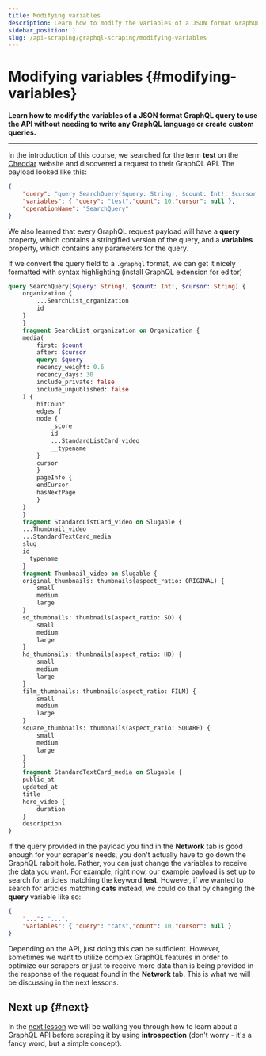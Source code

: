 ```yaml
---
title: Modifying variables
description: Learn how to modify the variables of a JSON format GraphQL query to use the API without needing to write any GraphQL language or create custom queries.
sidebar_position: 1
slug: /api-scraping/graphql-scraping/modifying-variables
---
```


# Modifying variables {#modifying-variables}

**Learn how to modify the variables of a JSON format GraphQL query to use the API without needing to write any GraphQL language or create custom queries.**

---

In the introduction of this course, we searched for the term **test** on the [Cheddar](https://www.cheddar.com/) website and discovered a request to their GraphQL API. The payload looked like this:

```json
{
    "query": "query SearchQuery($query: String!, $count: Int!, $cursor: String) {\n    organization {\n        ...SearchList_organization\n        id\n    }\n    }\n    fragment SearchList_organization on Organization {\n    media(\n        first: $count\n        after: $cursor\n        query: $query\n        recency_weight: 0.6\n        recency_days: 30\n        include_private: false\n        include_unpublished: false\n    ) {\n        hitCount\n        edges {\n        node {\n            _score\n            id\n            ...StandardListCard_video\n            __typename\n        }\n        cursor\n        }\n        pageInfo {\n        endCursor\n        hasNextPage\n        }\n    }\n    }\n    fragment StandardListCard_video on Slugable {\n    ...Thumbnail_video\n    ...StandardTextCard_media\n    slug\n    id\n    __typename\n    }\n    fragment Thumbnail_video on Slugable {\n    original_thumbnails: thumbnails(aspect_ratio: ORIGINAL) {\n        small\n        medium\n        large\n    }\n    sd_thumbnails: thumbnails(aspect_ratio: SD) {\n        small\n        medium\n        large\n    }\n    hd_thumbnails: thumbnails(aspect_ratio: HD) {\n        small\n        medium\n        large\n    }\n    film_thumbnails: thumbnails(aspect_ratio: FILM) {\n        small\n        medium\n        large\n    }\n    square_thumbnails: thumbnails(aspect_ratio: SQUARE) {\n        small\n        medium\n        large\n    }\n    }\n    fragment StandardTextCard_media on Slugable {\n    public_at\n    updated_at\n    title\n    hero_video {\n        duration\n    }\n    description\n    }",
    "variables": { "query": "test","count": 10,"cursor": null },
    "operationName": "SearchQuery"
}
```

We also learned that every GraphQL request payload will have a **query** property, which contains a stringified version of the query, and a **variables** property, which contains any parameters for the query.

If we convert the query field to a `.graphql` format, we can get it nicely formatted with syntax highlighting (install GraphQL extension for editor)

```graphql
query SearchQuery($query: String!, $count: Int!, $cursor: String) {
    organization {
        ...SearchList_organization
        id
    }
    }
    fragment SearchList_organization on Organization {
    media(
        first: $count
        after: $cursor
        query: $query
        recency_weight: 0.6
        recency_days: 30
        include_private: false
        include_unpublished: false
    ) {
        hitCount
        edges {
        node {
            _score
            id
            ...StandardListCard_video
            __typename
        }
        cursor
        }
        pageInfo {
        endCursor
        hasNextPage
        }
    }
    }
    fragment StandardListCard_video on Slugable {
    ...Thumbnail_video
    ...StandardTextCard_media
    slug
    id
    __typename
    }
    fragment Thumbnail_video on Slugable {
    original_thumbnails: thumbnails(aspect_ratio: ORIGINAL) {
        small
        medium
        large
    }
    sd_thumbnails: thumbnails(aspect_ratio: SD) {
        small
        medium
        large
    }
    hd_thumbnails: thumbnails(aspect_ratio: HD) {
        small
        medium
        large
    }
    film_thumbnails: thumbnails(aspect_ratio: FILM) {
        small
        medium
        large
    }
    square_thumbnails: thumbnails(aspect_ratio: SQUARE) {
        small
        medium
        large
    }
    }
    fragment StandardTextCard_media on Slugable {
    public_at
    updated_at
    title
    hero_video {
        duration
    }
    description
}
```

If the query provided in the payload you find in the **Network** tab is good enough for your scraper's needs, you don't actually have to go down the GraphQL rabbit hole. Rather, you can just change the variables to receive the data you want. For example, right now, our example payload is set up to search for articles matching the keyword **test**. However, if we wanted to search for articles matching **cats** instead, we could do that by changing the **query** variable like so:

```json
{
    "...": "...",
    "variables": { "query": "cats","count": 10,"cursor": null }
}
```

Depending on the API, just doing this can be sufficient. However, sometimes we want to utilize complex GraphQL features in order to optimize our scrapers or just to receive more data than is being provided in the response of the request found in the **Network** tab. This is what we will be discussing in the next lessons.

## Next up {#next}

In the [next lesson](./introspection.md) we will be walking you through how to learn about a GraphQL API before scraping it by using **introspection** (don't worry - it's a fancy word, but a simple concept).
